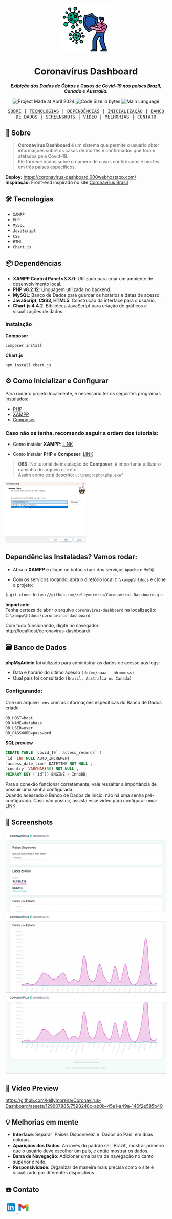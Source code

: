 <p align="center">
<img src="readme-files/covid-19.png"  alt="Covid-19" width="30%"/>
</p>

<h1 align="center">
    Coronavírus Dashboard
</h1>

<p align="center">
   <b><i>Exibição dos Dados de Óbitos e Casos de Covid-19 nos países Brazil, Canada e Australia.</i></b><br>
</p>


<p align="center">
        <img alt="Project Made at April 2024" src="https://img.shields.io/badge/%20%20criação-abril%2F2024-be0ea3">
        <img alt="Code Size in bytes" src="https://img.shields.io/github/languages/code-size/kellymoreira/Coronavirus-Dashboard?color=25beae" />
	<img alt="Main Language" src="https://img.shields.io/github/languages/top/kellymoreira/Coronavirus-Dashboard?color=be0ea3"/>
      <!--  <img alt="Project Status" src="https://img.shields.io/badge/status-completed-25beae"> -->
</p>


<p align="center">
    <samp>
    <a href="#Sobre">SOBRE</a>
   | <a href="#Tecnologias">TECNOLOGIAS</a>
   | <a href="#Dependências">DEPENDÊNCIAS</a>
   | <a href="#Inicialização">INICIALIZAÇÃO</a>
   | <a href="#BD">BANCO DE DADOS</a>
   | <a href="#Screenshots">SCREENSHOTS</a>
   | <a href="#Vídeo">VÍDEO</a>
   | <a href="#Melhorias">MELHORIAS</a>
   | <a href="#Contato">CONTATO</a>
     </samp>
</p>


<h2 id="Sobre">📜 Sobre</h2>

>**Coronavirus Dashboard** é um sistema que permite o usuário obter informações sobre os casos de mortes e confirmados que foram afetados pela Covid-19. <br>
>Ele fornece dados sobre o número de casos confirmados e mortes em três países específicos. <br>

**Deploy:** https://coronavirus-dashboard.000webhostapp.com/ 
<br>
**Inspiração:** Front-end inspirado no site [Coronavírus Brasil](https://covid.saude.gov.br/)

<h2 id="Tecnologias">🛠️ Tecnologias</h2>

- `XAMPP`
- `PHP`
- `MySQL`
- `JavaScript`
- `CSS`
- `HTML`
- `Chart.js`

<h2 id="Dependências">📦 Dependências</h2>

- **XAMPP Control Panel v3.3.0**: Utilizado para criar um ambiente de desenvolvimento local.
- **PHP v8.2.12**: Linguagem utilizada no backend.
- **MySQL**: Banco de Dados para guardar os horários e datas de acesso.
- **JavaScript, CSS3, HTML5**: Construção da interface para o usuário.
- **Chart.js 4.4.2**: Biblioteca JavaScript para criação de gráficos e visualizações de dados.

### Instalação
**Composer**
````
composer install
````
**Chart.js**
````
npm install chart.js
````


<h2 id="Inicialização">⚙️ Como Inicializar e Configurar</h2>

Para rodar o projeto localmente, é necessário ter os seguintes programas instalados:
- [PHP](https://www.php.net/)
- [XAMPP](https://www.apachefriends.org/index.html)
- [Composer](https://getcomposer.org/)

### Caso não os tenha, recomendo seguir a ordem dos tutoriais:
- Como instalar **XAMPP**:
   [LINK](https://www.youtube.com/watch?v=VCHXCusltqI)

- Como instalar **PHP** e **Composer**: 
   [LINK](https://www.youtube.com/watch?v=pS0U-PsXUlg)

>**OBS:**  No tutorial de instalação do **Composer**, é importante utilizar o caminho do arquivo correto. <br>
Assim como está descrito: `C:\xampp\php\php.exe`* <br>

<img src="readme-files/xampp-location.png"  alt="xampp" width="50%"/>


## Dependências Instaladas? Vamos rodar:
- Abra o **XAMPP** e clique no botão `start` dos serviços `Apache` e `MySQL`

- Com os serviços rodando, abra o diretório local `C:\xampp\htdocs` e clone o projeto:
````
$ git clone https://github.com/kellymoreira/Coronavirus-Dashboard.git
````
**Importante** 
<br>
Tenha certeza de abrir o arquivo `coronavirus-dashboard` na localização:
`C:\xampp\htdocs\coronavirus-dashboard`

Com tudo funcionando, digite no navegador: <br>
http://localhost/coronavirus-dashboard/



<h2 id="BD">🗃️ Banco de Dados</h2>

**phpMyAdmin** foi utilizado para administrar os dados de acesso aos logs:
- Data e horário do último acesso `(dd/mm/aaaa - hh:mm:ss)`
- Qual país foi consultado `(Brazil, Australia ou Canada)`

### Configurando:

Crie um arquivo `.env` com as informações específicas do Banco de Dados criado
```
DB_HOST=host
DB_NAME=database
DB_USER=user
DB_PASSWORD=password
```

**SQL preview**
```sql
CREATE TABLE `covid_19`.`access_records` (
`id` INT NULL AUTO_INCREMENT , 
`access_date_time` DATETIME NOT NULL , 
`country` VARCHAR(50) NOT NULL , 
PRIMARY KEY (`id`)) ENGINE = InnoDB;
```




Para a conexão funcionar corretamente, vale ressaltar a importância de possuir uma senha configurada. <br>
Quando acessado o Banco de Dados de início, não há uma senha pré-configurada.
Caso não possuir, assista esse vídeo para configurar uma: [LINK](https://youtu.be/LltCLFxQ2Yk?si=LBwfhjo7HOrWLCBH)




<h2 id="Screenshots">📸 Screenshots</h2>

<img src="readme-files/I-screenshot.png"  alt="xampp" width="100%"/>

<img src="readme-files/II-screenshot.png"  alt="xampp" width="100%"/>

<img src="readme-files/III-screenshot.png"  alt="xampp" width="100%"/>

<h2 id="Vídeo">🎥 Vídeo Preview</h2>

https://github.com/kellymoreira/Coronavirus-Dashboard/assets/129607885/7598248c-ab0b-45e1-a49a-146f2e585b49




<h2 id="Melhorias">💡 Melhorias em mente</h2>

- **Interface**: Separar 'Países Disponíveis' e 'Dados do País' em duas colunas.
- **Apariçãos dos Dados**: Ao invés do padrão ser 'Brazil', mostrar primeiro que o usuário deve escolher um país, e então mostrar os dados.
- **Barra de Navegação**: Adicionar uma barra de navegação no canto superior direito.
- **Responsividade**: Organizar de maneira mais precisa como o site é visualizado por diferentes dispositivos



<h2 id="Contato">☎️ Contato</h2>

<a href="https://www.linkedin.com/in/kelly-cristina-moreira/">
    <img src="readme-files/linkedin.png" alt="LinkedIn Icon" width="7%" />
</a>
<a href="mailto:kelly.moreira0510@gmail.com">
    <img src="readme-files/gmail.png" alt="Gmail Icon" width="7%" />
</a>

<br>

<!--
<br>
<p align="left">
  <img src="https://visitor-badge.laobi.icu/badge?page_id=kellymoreira/Coronavirus-Dashboard&right_color=HotPink">
</p> -->
